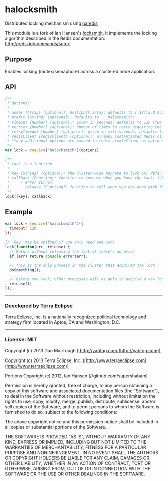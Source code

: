 halocksmith
===========

Distributed locking mechanism using [haredis](https://github.com/carlos8f/haredis)

This module is a fork of Ian Hansen's [locksmith](https://github.com/supershabam/locksmith).
It implements the locking algorithm described in the Redis documentation: http://redis.io/commands/setnx


## Purpose

Enables locking (mutex/semaphore) across a clustered node application.

## API
```javascript
/**
 * Options:
 *
 * nodes {Array} (optional): host/port array; defaults to ['127.0.0.1:6379']; See [haredis](https://github.com/carlos8f/haredis#createclient) for more information
 * prefix {String} (optional): defaults to '__halocksmith:'
 * timeout {Number} (optional): given in seconds; defaults to 120 (two minutes)
 * retries {Number} (optional): number of times to retry acquiring the lock; defaults to 100
 * retryTimeout {Number} (optional): given in milliseconds; defaults to 1000 (one second)
 * redisClient {redisClient} (optional): already instantiated Redis client (other Redis options won't be used)
 * **any additional options are passed to redis.createClient as options**
 */
var lock = require('halocksmith')(options);

/**
 * lock is a function
 *
 * key {String} (optional): the cluster-wide keyname to lock on; defaults to ''
 * callback {Function}: function to execute when you have the lock; takes two parameters:
 *     - error {Error}
 *     - release {Function}: function to call when you are done with the lock (required in most circumstances);
 */
lock([key], callback)
```

Example
-------

```javascript
var lock = require('halocksmith')({
  timeout: 120
});

// `key` may be omitted if you only need one lock
lock(function(err, release) {
  // Return without releasing the lock if there's an error
  if (err) return console.error(err);

  // This is the only process in the cluster that acquired the lock
  doSomething();

  // Delete the lock; other processes will be able to acquire a new lock
  release();
});
```
- - -

### Developed by [Terra Eclipse](http://www.terraeclipse.com)
Terra Eclipse, Inc. is a nationally recognized political technology and
strategy firm located in Aptos, CA and Washington, D.C.

- - -

### License: MIT
Copyright (c) 2013 Dan MacTough ([http://yabfog.com](http://yabfog.com))

Copyright (c) 2013 Terra Eclipse, Inc. ([http://www.terraeclipse.com](http://www.terraeclipse.com))

Portions Copyright (c) 2012, Ian Hansen (//github.com/supershabam)

Permission is hereby granted, free of charge, to any person obtaining a copy
of this software and associated documentation files (the "Software"), to deal
in the Software without restriction, including without limitation the rights
to use, copy, modify, merge, publish, distribute, sublicense, and/or sell
copies of the Software, and to permit persons to whom the Software is furnished
to do so, subject to the following conditions:

The above copyright notice and this permission notice shall be included in
all copies or substantial portions of the Software.

THE SOFTWARE IS PROVIDED "AS IS", WITHOUT WARRANTY OF ANY KIND, EXPRESS OR
IMPLIED, INCLUDING BUT NOT LIMITED TO THE WARRANTIES OF MERCHANTABILITY,
FITNESS FOR A PARTICULAR PURPOSE AND NONINFRINGEMENT. IN NO EVENT SHALL THE
AUTHORS OR COPYRIGHT HOLDERS BE LIABLE FOR ANY CLAIM, DAMAGES OR OTHER
LIABILITY, WHETHER IN AN ACTION OF CONTRACT, TORT OR OTHERWISE, ARISING FROM,
OUT OF OR IN CONNECTION WITH THE SOFTWARE OR THE USE OR OTHER DEALINGS IN THE
SOFTWARE.
